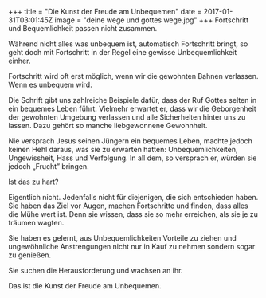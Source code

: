 +++
title = "Die Kunst der Freude am Unbequemen"
date = 2017-01-31T03:01:45Z
image = "deine wege und gottes wege.jpg"
+++
Fortschritt und Bequemlichkeit passen nicht zusammen.

Während nicht alles was unbequem ist, automatisch Fortschritt bringt, so geht doch mit Fortschritt in der Regel eine gewisse Unbequemlichkeit einher.

Fortschritt wird oft erst möglich, wenn wir die gewohnten Bahnen verlassen. Wenn es unbequem wird.

Die Schrift gibt uns zahlreiche Beispiele dafür, dass der Ruf Gottes selten in ein bequemes Leben führt. Vielmehr erwartet er, dass wir die Geborgenheit der gewohnten Umgebung verlassen und alle Sicherheiten hinter uns zu lassen. Dazu gehört so manche liebgewonnene Gewohnheit.

Nie versprach Jesus seinen Jüngern ein bequemes Leben, machte jedoch keinen Hehl daraus, was sie zu erwarten hatten: Unbequemlichkeiten, Ungewissheit, Hass und Verfolgung. In all dem, so versprach er, würden sie jedoch „Frucht” bringen.

Ist das zu hart?

Eigentlich nicht. Jedenfalls nicht für diejenigen, die sich entschieden haben. Sie haben das Ziel vor Augen, machen Fortschritte und finden, dass alles die Mühe wert ist. Denn sie wissen, dass sie so mehr erreichen, als sie je zu träumen wagten.

Sie haben es gelernt, aus Unbequemlichkeiten Vorteile zu ziehen und ungewöhnliche Anstrengungen nicht nur in Kauf zu nehmen sondern sogar zu genießen.

Sie suchen die Herausforderung und wachsen an ihr.

Das ist die Kunst der Freude am Unbequemen.